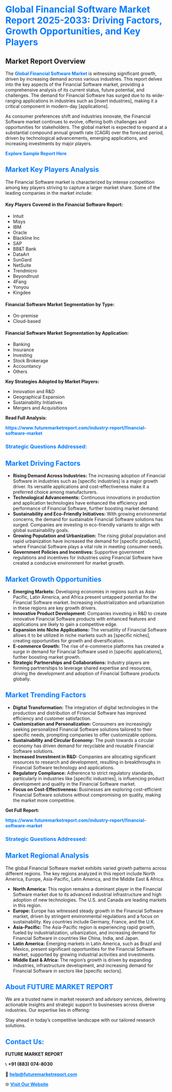 <h1 style="color: #007BFF;">Global Financial Software Market Report 2025-2033: Driving Factors, Growth Opportunities, and Key Players</h1>

<section id="overview">
<h2>Market Report Overview</h2>
<p>The <a href="https://www.futuremarketreport.com/industry-report/financial-software-market" style="color: #007BFF; text-decoration: none;"><strong>Global Financial Software Market</strong></a> is witnessing significant growth, driven by increasing demand across various industries. This report delves into the key aspects of the Financial Software market, providing a comprehensive analysis of its current status, future potential, and challenges. The demand for Financial Software has surged due to its wide-ranging applications in industries such as [insert industries], making it a critical component in modern-day [applications].</p>
<p>As consumer preferences shift and industries innovate, the Financial Software market continues to evolve, offering both challenges and opportunities for stakeholders. The global market is expected to expand at a substantial compound annual growth rate (CAGR) over the forecast period, driven by technological advancements, emerging applications, and increasing investments by major players.</p>
</section>

<section id="overview">
<p><a href="https://www.futuremarketreport.com/request-sample/reportId=59342" style="color: #007BFF; text-decoration: none;"><strong>Explore Sample Report Here</strong></a></p>
</section>

<section id="key-players">
<h2 style="color: #007BFF;">Market Key Players Analysis</h2>
<p>The Financial Software market is characterized by intense competition among key players striving to capture a larger market share. Some of the leading companies in the market include:</p>
<h4>Key Players Covered in the Financial Software Report:</h4>
<ul><li>Intuit</li><li>Misys</li><li>IBM</li><li>Oracle</li><li>Blackline Inc</li><li>SAP</li><li>BB&amp;T Bank</li><li>DataArt</li><li>SunGard</li><li>NetSuite</li><li>Trendmicro</li><li>Beyondtrust</li><li>4Fang</li><li>Yonyou</li><li>Kingdee</li></ul>
<h4>Financial Software Market Segmentation by Type:</h4>
<ul><li>On-premise</li><li>Cloud-based</li></ul>

<h4>Financial Software Market Segmentation by Application:</h4>
<ul><li>Banking</li><li>Insurance</li><li>Investing</li><li>Stock Brokerage</li><li>Accountancy</li><li>Others</li></ul>
<p><strong>Key Strategies Adopted by Market Players:</strong></p>
<ul>
<li>Innovation and R&D</li>
<li>Geographical Expansion</li>
<li>Sustainability Initiatives</li>
<li>Mergers and Acquisitions</li>
</ul>
</section>

<section>
<p><strong>Read Full Analysis: </strong></p><a href="https://www.futuremarketreport.com/industry-report/financial-software-market" style="color: #007BFF; text-decoration: none;"><strong>https://www.futuremarketreport.com/industry-report/financial-software-market</strong></a>
<h3 style="color: #007BFF;">Strategic Questions Addressed:</h3>
</section>

<section id="driving-factors">
<h2 style="color: #007BFF;">Market Driving Factors</h2>
<ul>
<li><strong>Rising Demand Across Industries:</strong> The increasing adoption of Financial Software in industries such as [specific industries] is a major growth driver. Its versatile applications and cost-effectiveness make it a preferred choice among manufacturers.</li>
<li><strong>Technological Advancements:</strong> Continuous innovations in production and application technologies have enhanced the efficiency and performance of Financial Software, further boosting market demand.</li>
<li><strong>Sustainability and Eco-Friendly Initiatives:</strong> With growing environmental concerns, the demand for sustainable Financial Software solutions has surged. Companies are investing in eco-friendly variants to align with global sustainability goals.</li>
<li><strong>Growing Population and Urbanization:</strong> The rising global population and rapid urbanization have increased the demand for [specific products], where Financial Software plays a vital role in meeting consumer needs.</li>
<li><strong>Government Policies and Incentives:</strong> Supportive government regulations and incentives for industries using Financial Software have created a conducive environment for market growth.</li>
</ul>
</section>

<section id="growth-opportunities">
<h2 style="color: #007BFF;">Market Growth Opportunities</h2>
<ul>
<li><strong>Emerging Markets:</strong> Developing economies in regions such as Asia-Pacific, Latin America, and Africa present untapped potential for the Financial Software market. Increasing industrialization and urbanization in these regions are key growth drivers.</li>
<li><strong>Innovative Product Development:</strong> Companies investing in R&D to create innovative Financial Software products with enhanced features and applications are likely to gain a competitive edge.</li>
<li><strong>Expansion into Niche Applications:</strong> The versatility of Financial Software allows it to be utilized in niche markets such as [specific niches], creating opportunities for growth and diversification.</li>
<li><strong>E-commerce Growth:</strong> The rise of e-commerce platforms has created a surge in demand for Financial Software used in [specific applications], further boosting market growth.</li>
<li><strong>Strategic Partnerships and Collaborations:</strong> Industry players are forming partnerships to leverage shared expertise and resources, driving the development and adoption of Financial Software products globally.</li>
</ul>
</section>

<section id="trending-factors">
<h2 style="color: #007BFF;">Market Trending Factors</h2>
<ul>
<li><strong>Digital Transformation:</strong> The integration of digital technologies in the production and distribution of Financial Software has improved efficiency and customer satisfaction.</li>
<li><strong>Customization and Personalization:</strong> Consumers are increasingly seeking personalized Financial Software solutions tailored to their specific needs, prompting companies to offer customizable options.</li>
<li><strong>Sustainability and Circular Economy:</strong> The push towards a circular economy has driven demand for recyclable and reusable Financial Software solutions.</li>
<li><strong>Increased Investment in R&D:</strong> Companies are allocating significant resources to research and development, resulting in breakthroughs in Financial Software technology and applications.</li>
<li><strong>Regulatory Compliance:</strong> Adherence to strict regulatory standards, particularly in industries like [specific industries], is influencing product development and quality in the Financial Software market.</li>
<li><strong>Focus on Cost-Effectiveness:</strong> Businesses are exploring cost-efficient Financial Software solutions without compromising on quality, making the market more competitive.</li>
</ul>
</section>

<section>
<p><strong>Get Full Report: </strong></p><a href="https://www.futuremarketreport.com/industry-report/financial-software-market" style="color: #007BFF; text-decoration: none;"><strong>https://www.futuremarketreport.com/industry-report/financial-software-market</strong></a>
<h3 style="color: #007BFF;">Strategic Questions Addressed:</h3>
</section>


<section id="regional-analysis">
<h2 style="color: #007BFF;">Market Regional Analysis</h2>
<p>The global Financial Software market exhibits varied growth patterns across different regions. The key regions analyzed in this report include North America, Europe, Asia-Pacific, Latin America, and the Middle East & Africa:</p>
<ul>
<li><strong>North America:</strong> This region remains a dominant player in the Financial Software market due to its advanced industrial infrastructure and high adoption of new technologies. The U.S. and Canada are leading markets in this region.</li>
<li><strong>Europe:</strong> Europe has witnessed steady growth in the Financial Software market, driven by stringent environmental regulations and a focus on sustainability. Key countries include Germany, France, and the U.K.</li>
<li><strong>Asia-Pacific:</strong> The Asia-Pacific region is experiencing rapid growth, fueled by industrialization, urbanization, and increasing demand for Financial Software in countries like China, India, and Japan.</li>
<li><strong>Latin America:</strong> Emerging markets in Latin America, such as Brazil and Mexico, present significant opportunities for the Financial Software market, supported by growing industrial activities and investments.</li>
<li><strong>Middle East & Africa:</strong> The region’s growth is driven by expanding industries, infrastructure development, and increasing demand for Financial Software in sectors like [specific sectors].</li>
</ul>
</section>

<footer>
<h2 style="color: #007BFF;">About FUTURE MARKET REPORT</h2>
<p>We are a trusted name in market research and advisory services, delivering actionable insights and strategic support to businesses across diverse industries. Our expertise lies in offering:</p>

<p>Stay ahead in today’s competitive landscape with our tailored research solutions.</p>

<h2 style="color: #007BFF;">Contact Us:</h2>
<p><strong>FUTURE MARKET REPORT</strong></p>
<p>📞 <strong>+91 (883) 074-8030</strong></p>
<p>📧 <strong><a href="mailto:help@futuremarketreport.com" style="color: #007BFF;">help@futuremarketreport.com</a></strong></p>
<p>🌐 <strong><a href="https://www.futuremarketreport.com/" style="color: #007BFF;">Visit Our Website</a></strong></p>
</footer>